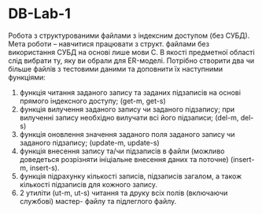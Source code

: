 # DB-Lab-1
Робота з структурованими файлами з індексним доступом (без СУБД).
Мета роботи – навчитися працювати з структ. файлами без використання СУБД на основі
лише мови С.
В якості предметної області слід вибрати ту, яку ви обрали для ER-моделі.
Потрібно створити два чи більше файлів з тестовими даними та доповнити їх наступними
функціями:
1. функція читання заданого запису та заданих підзаписів на основі прямого
індексного доступу; (get-m, get-s)
2. функція вилучення заданого запису чи заданого підзапису; при вилученні запису
необхідно вилучати всі його підзаписи; (del-m, del-s)
3. функція оновлення значення заданого поля заданого запису чи заданого підзапису;
(update-m, update-s)
4. функція внесення запису та/чи підзаписів в файли (можливо доведеться розрізняти
ініціальне внесення даних та поточне) (insert-m, insert-s).
5. функція підрахунку кількості записів, підзаписів загалом, а також кількості
підзаписів для кожного запису.
6. 2 утиліти (ut-m, ut-s) читання та друку всіх полів (включаючи службові) мастер-
файлу та підлеглого файлу.
